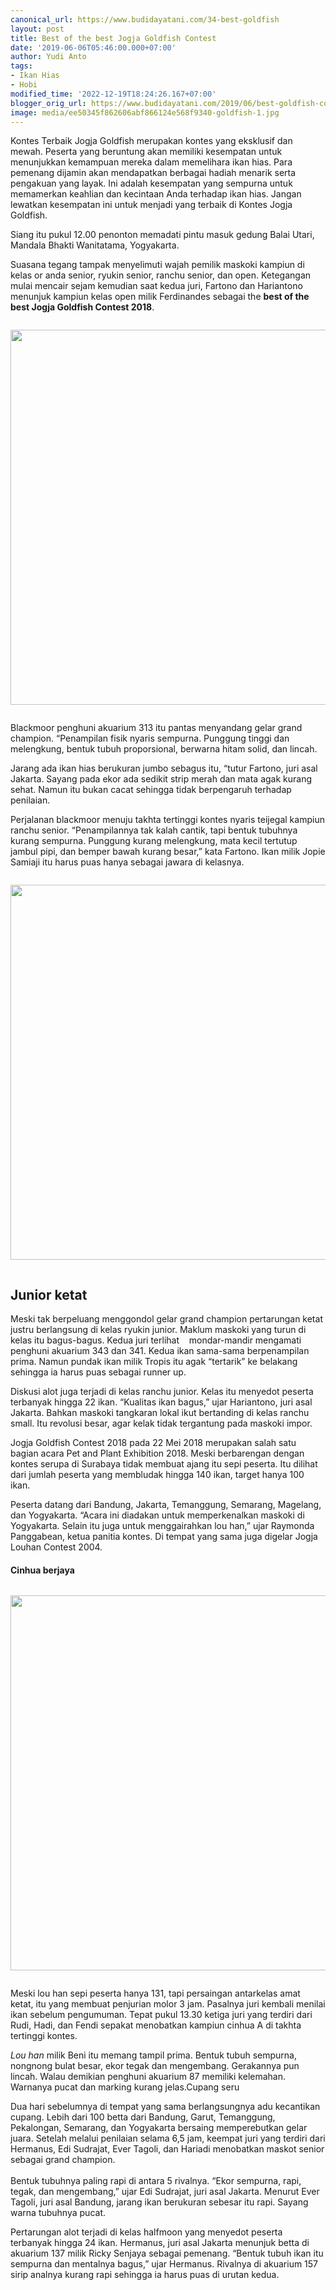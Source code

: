 ```yaml
---
canonical_url: https://www.budidayatani.com/34-best-goldfish
layout: post
title: Best of the best Jogja Goldfish Contest
date: '2019-06-06T05:46:00.000+07:00'
author: Yudi Anto
tags:
- Ikan Hias
- Hobi
modified_time: '2022-12-19T18:24:26.167+07:00'
blogger_orig_url: https://www.budidayatani.com/2019/06/best-goldfish-contest.html
image: media/ee50345f862606abf866124e568f9340-goldfish-1.jpg
---
```

<p>Kontes Terbaik Jogja Goldfish merupakan kontes yang eksklusif dan mewah. Peserta yang beruntung akan memiliki kesempatan untuk menunjukkan kemampuan mereka dalam memelihara ikan hias. Para pemenang dijamin akan mendapatkan berbagai hadiah menarik serta pengakuan yang layak. Ini adalah kesempatan yang sempurna untuk memamerkan keahlian dan kecintaan Anda terhadap ikan hias. Jangan lewatkan kesempatan ini untuk menjadi yang terbaik di Kontes Jogja Goldfish.</p>
<div style="clear: both; text-align: center; margin: 10px;">
<ins class="adsbygoogle"
     style="display:block"
     data-ad-client="ca-pub-1827136509737499"
     data-ad-slot="8123810405"
     data-ad-format="auto"
     data-full-width-responsive="true"></ins>
<script>
     (adsbygoogle = window.adsbygoogle || []).push({});
</script>
</div>
<p>Siang itu pukul 12.00 penonton memadati pintu masuk gedung Balai Utari, Mandala Bhakti Wanitatama, Yogyakarta.</p>
<p>Suasana tegang tampak menyelimuti wajah pemilik maskoki kampiun di kelas or anda senior, ryukin senior, ranchu senior, dan open. Ketegangan mulai mencair sejam kemudian saat kedua juri, Fartono dan Hariantono menunjuk kampiun kelas open milik Ferdinandes sebagai the <strong>best of the best Jogja Goldfish Contest 2018</strong>.</p>
<div class="separator" style="clear: both;"><a href="https://blogger.googleusercontent.com/img/b/R29vZ2xl/AVvXsEg27t-yV0I-lzubXaQRFYMgqkUyLmFQqqTc4Pm0IWfNZxA7HmWfraS6U9_uO1ilb1lYyFxj7hKi86EvglC1_O32URsRP_iNkKmvGTx-knlwkY5ta-ZhaRh-38PAmfYSnQjrYAY8LsEVy7j_sWJ5UtutG7MBWKaMs-VLy37SrN00rvsNq-pZ-HP29rfwYQ/s1511/goldfish-1.jpg" style="display: block; padding: 1em 0; text-align: center; "><img alt="" border="0" width="600" data-original-height="850" data-original-width="1511" src="https://blogger.googleusercontent.com/img/b/R29vZ2xl/AVvXsEg27t-yV0I-lzubXaQRFYMgqkUyLmFQqqTc4Pm0IWfNZxA7HmWfraS6U9_uO1ilb1lYyFxj7hKi86EvglC1_O32URsRP_iNkKmvGTx-knlwkY5ta-ZhaRh-38PAmfYSnQjrYAY8LsEVy7j_sWJ5UtutG7MBWKaMs-VLy37SrN00rvsNq-pZ-HP29rfwYQ/s600/goldfish-1.jpg"/></a></div>
<p>Blackmoor penghuni akuarium 313 itu pantas menyandang gelar grand champion. &ldquo;Penampilan fisik nyaris sempurna. Punggung tinggi dan melengkung, bentuk tubuh proporsional, berwarna hitam solid, dan lincah.</p>
<div style="clear: both; text-align: center; margin: 10px;">
<ins class="adsbygoogle"
     style="display:block"
     data-ad-client="ca-pub-1827136509737499"
     data-ad-slot="7493502439"
     data-ad-format="auto"
     data-full-width-responsive="true"></ins>
<script>
     (adsbygoogle = window.adsbygoogle || []).push({});
</script>
</div>
<p>Jarang ada ikan hias berukuran jumbo sebagus itu, &ldquo;tutur Fartono, juri asal Jakarta. Sayang pada ekor ada sedikit strip merah dan mata agak kurang sehat. Namun itu bukan cacat sehingga tidak berpengaruh terhadap penilaian.</p>
<p>Perjalanan blackmoor menuju takhta tertinggi kontes nyaris teijegal kampiun ranchu senior. &ldquo;Penampilannya tak kalah cantik, tapi bentuk tubuhnya kurang sempurna. Punggung kurang melengkung, mata kecil tertutup jambul pipi, dan bemper bawah kurang besar,&rdquo; kata Fartono. Ikan milik Jopie Samiaji itu harus puas hanya sebagai jawara di kelasnya.</p>
<div style="clear: both; text-align: center; margin: 10px;">
<ins class="adsbygoogle"
     style="display:block"
     data-ad-client="ca-pub-1827136509737499"
     data-ad-slot="8123810405"
     data-ad-format="auto"
     data-full-width-responsive="true"></ins>
<script>
     (adsbygoogle = window.adsbygoogle || []).push({});
</script>
</div>
<div class="separator" style="clear: both;"><a href="https://blogger.googleusercontent.com/img/b/R29vZ2xl/AVvXsEgYaH2avOb6Eb3f9l2SkW6WOVNqwE11V3NoqZCrLQaAvWYJ5ambGPkEEbX7thlUhXexzSDumX9ag6lOgyo7daYsz1d2gW-Qp-EyO1NWFRmpIjiUc3f2uEHC91ODO4YoZ-MDpgqJaYEptd7o68nRRGbFXmx0gmBkW3QJrOo0qkxhLa4ve9668Wvqyi-Wbg/s320/juara_655x600.jpg" style="display: block; padding: 1em 0; text-align: center; "><img alt="" border="0" width="600" data-original-height="293" data-original-width="320" src="https://blogger.googleusercontent.com/img/b/R29vZ2xl/AVvXsEgYaH2avOb6Eb3f9l2SkW6WOVNqwE11V3NoqZCrLQaAvWYJ5ambGPkEEbX7thlUhXexzSDumX9ag6lOgyo7daYsz1d2gW-Qp-EyO1NWFRmpIjiUc3f2uEHC91ODO4YoZ-MDpgqJaYEptd7o68nRRGbFXmx0gmBkW3QJrOo0qkxhLa4ve9668Wvqyi-Wbg/s600/juara_655x600.jpg"/></a></div>
<h2>Junior ketat</h2>
<p>Meski tak berpeluang menggondol gelar grand champion pertarungan ketat justru berlangsung di kelas ryukin junior. Maklum maskoki yang turun di kelas itu bagus-bagus. Kedua juri terlihat&nbsp;&nbsp;&nbsp; mondar-mandir mengamati penghuni akuarium 343 dan 341. Kedua ikan sama-sama berpenampilan prima. Namun pundak ikan milik Tropis itu agak &ldquo;tertarik&rdquo; ke belakang sehingga ia harus puas sebagai runner up.</p>
<p>Diskusi alot juga terjadi di kelas ranchu junior. Kelas itu menyedot peserta terbanyak hingga 22 ikan. &ldquo;Kualitas ikan bagus,&rdquo; ujar Hariantono, juri asal Jakarta. Bahkan maskoki tangkaran lokal ikut bertanding di kelas ranchu small. Itu revolusi besar, agar kelak tidak tergantung pada maskoki impor.</p>
<p>Jogja Goldfish Contest 2018 pada 22 Mei 2018 merupakan salah satu bagian acara Pet and Plant Exhibition 2018. Meski berbarengan dengan kontes serupa di Surabaya tidak membuat ajang itu sepi peserta. Itu dilihat dari jumlah peserta yang membludak hingga 140 ikan, target hanya 100 ikan.</p>
<p>Peserta datang dari Bandung, Jakarta, Temanggung, Semarang, Magelang, dan Yogyakarta. &ldquo;Acara ini diadakan untuk memperkenalkan maskoki di Yogyakarta. Selain itu juga untuk menggairahkan lou han,&rdquo; ujar Raymonda Panggabean, ketua panitia kontes. Di tempat yang sama juga digelar Jogja Louhan Contest 2004.</p>
<h4>Cinhua berjaya</h4>
<div class="separator" style="clear: both;"><a href="https://blogger.googleusercontent.com/img/b/R29vZ2xl/AVvXsEgbB5PIGHt8tSKEb0ICXq9H5ipCtQaMRbgXldP-zQgo2IeCgP8l6bqY-1Ix3aQg5k99owE8T6puOU7iVhO1KGxNThK8JoAqdxrdmiC-0Dc8D4wvsxGPiak8pDDGRS1RHbkibIV_MJuFJfAnfyjpatSgiK_kTJhDqhLQBCIWC5tTttJ_Kh9EnltyccRsIQ/s400/ikan%20cupang_251x600.jpg" style="display: block; padding: 1em 0; text-align: center; "><img alt="" border="0" height="600" data-original-height="400" data-original-width="167" src="https://blogger.googleusercontent.com/img/b/R29vZ2xl/AVvXsEgbB5PIGHt8tSKEb0ICXq9H5ipCtQaMRbgXldP-zQgo2IeCgP8l6bqY-1Ix3aQg5k99owE8T6puOU7iVhO1KGxNThK8JoAqdxrdmiC-0Dc8D4wvsxGPiak8pDDGRS1RHbkibIV_MJuFJfAnfyjpatSgiK_kTJhDqhLQBCIWC5tTttJ_Kh9EnltyccRsIQ/s600/ikan%20cupang_251x600.jpg"/></a></div>
<div style="clear: both; text-align: center; margin: 10px;">
<ins class="adsbygoogle"
     style="display:block"
     data-ad-client="ca-pub-1827136509737499"
     data-ad-slot="7493502439"
     data-ad-format="auto"
     data-full-width-responsive="true"></ins>
<script>
     (adsbygoogle = window.adsbygoogle || []).push({});
</script>
</div>
<p>Meski lou han sepi peserta hanya 131, tapi persaingan antarkelas amat ketat, itu yang membuat penjurian molor 3 jam. Pasalnya juri kembali menilai ikan sebelum pengumuman. Tepat pukul 13.30 ketiga juri yang terdiri dari Rudi, Hadi, dan Fendi sepakat menobatkan kampiun cinhua A di takhta tertinggi kontes.</p>
<p><em>Lou han</em> milik Beni itu memang tampil prima. Bentuk tubuh sempurna, nongnong bulat besar, ekor tegak dan mengembang. Gerakannya pun lincah. Walau demikian penghuni akuarium 87 memiliki kelemahan. Warnanya pucat dan marking kurang jelas.Cupang seru</p>
<p>Dua hari sebelumnya di tempat yang sama berlangsungnya adu kecantikan cupang. Lebih dari 100 betta dari Bandung, Garut, Temanggung, Pekalongan, Semarang, dan Yogyakarta bersaing memperebutkan gelar juara. Setelah melalui penilaian selama 6,5 jam, keempat juri yang terdiri dari Hermanus, Edi Sudrajat, Ever Tagoli, dan Hariadi menobatkan maskot senior sebagai grand champion.<br /><br />Bentuk tubuhnya paling rapi di antara 5 rivalnya. &ldquo;Ekor sempurna, rapi, tegak, dan mengembang,&rdquo; ujar Edi Sudrajat, juri asal Jakarta. Menurut Ever Tagoli, juri asal Bandung, jarang ikan berukuran sebesar itu rapi. Sayang warna tubuhnya pucat.</p>
<div style="clear: both; text-align: center; margin: 10px;">
<ins class="adsbygoogle"
     style="display:block"
     data-ad-client="ca-pub-1827136509737499"
     data-ad-slot="7493502439"
     data-ad-format="auto"
     data-full-width-responsive="true"></ins>
<script>
     (adsbygoogle = window.adsbygoogle || []).push({});
</script>
</div>
<p>Pertarungan alot terjadi di kelas halfmoon yang menyedot peserta terbanyak hingga 24 ikan. Hermanus, juri asal Jakarta menunjuk betta di akuarium 137 milik Ricky Senjaya sebagai pemenang. &ldquo;Bentuk tubuh ikan itu sempurna dan mentalnya bagus,&rdquo; ujar Hermanus. Rivalnya di akuarium 157 sirip analnya kurang rapi sehingga ia harus puas di urutan kedua.</p>